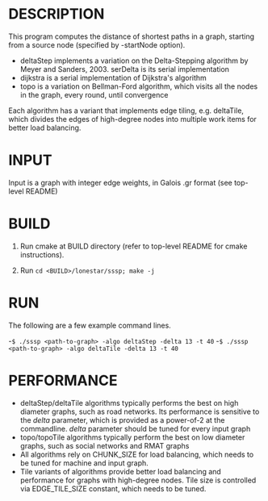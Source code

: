 DESCRIPTION 
===========

This program computes the distance of shortest paths in a graph, starting from a
source node (specified by -startNode option). 

- deltaStep implements a variation on the Delta-Stepping algorithm by Meyer and
  Sanders, 2003. serDelta is its serial implementation 
- dijkstra is a serial implementation of Dijkstra's algorithm
- topo is a variation on Bellman-Ford algorithm, which visits all the nodes in the
  graph, every round, until convergence


Each algorithm has a variant that implements edge tiling, e.g. deltaTile, which
divides the edges of high-degree nodes into multiple work items for better
load balancing. 


INPUT
===========

Input is a graph with integer edge weights, in Galois .gr format (see top-level README)

BUILD
===========

1. Run cmake at BUILD directory (refer to top-level README for cmake instructions).

2. Run `cd <BUILD>/lonestar/sssp; make -j`


RUN
===========

The following are a few example command lines.

-`$ ./sssp <path-to-graph> -algo deltaStep -delta 13 -t 40`
-`$ ./sssp <path-to-graph> -algo deltaTile -delta 13 -t 40`


PERFORMANCE  
===========
- deltaStep/deltaTile algorithms typically performs the best on high diameter
  graphs, such as road networks. Its performance is sensitive to the *delta* parameter, which is
  provided as a power-of-2 at the commandline. *delta* parameter should be tuned
  for every input graph
- topo/topoTile algorithms typically perform the best on low diameter graphs, such
  as social networks and RMAT graphs
- All algorithms rely on CHUNK_SIZE for load balancing, which needs to be
  tuned for machine and input graph. 
- Tile variants of algorithms provide better load balancing and performance
  for graphs with high-degree nodes. Tile size is controlled via
    EDGE_TILE_SIZE constant, which needs to be tuned. 
